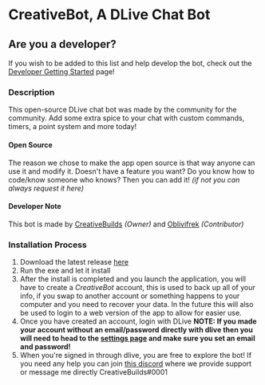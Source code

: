 # CreativeBot, A DLive Chat Bot

## Are you a developer?

If you wish to be added to this list and help develop the bot, check out the [Developer Getting Started](https://github.com/CreativeBuilds/creative-bot/wiki/New-Developer-Setup) page!

### Description

This open-source DLive chat bot was made by the community for the community. Add some extra spice to your chat with custom commands, timers, a point system and more today!

<!-- ![Bot And Menu](/readmefiles/main.png) -->

#### Open Source

The reason we chose to make the app open source is that way anyone can use it and modify it.
Doesn't have a feature you want? Do you know how to code/know someone who knows? Then you can add it! _(if not you can always request it here)_

#### Developer Note

This bot is made by [CreativeBuilds](https://dlive.tv/creativebuilds) _(Owner)_ and [Oblivifrek](https://dlive.tv/Oblivifrek) _(Contributor)_

### Installation Process

1.  Download the latest release [here](https://github.com/CreativeBuilds/creative-bot/releases)
2.  Run the exe and let it install
3.  After the install is completed and you launch the application, you will have to create a _CreativeBot_ account, this is used to back up all of your info, if you swap to another account or something happens to your computer and you need to recover your data. In the future this will also be used to login to a web version of the app to allow for easier use.
4.  Once you have created an account, login with DLive **NOTE: If you made your account without an email/password directly with dlive then you will need to head to the [settings page](https://dlive.tv/s/settings) and make sure you set an email and password!**
5.  When you're signed in through dlive, you are free to explore the bot! If you need any help you can join [this discord](https://discord.gg/2DGaWDW) where we provide support or message me directly CreativeBuilds#0001
